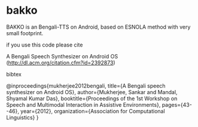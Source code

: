 bakko
=====

BAKKO is an Bengali-TTS on Android, based on ESNOLA method with very small footprint.

if you use this code please cite

A Bengali Speech Synthesizer on Android OS (http://dl.acm.org/citation.cfm?id=2392873)

bibtex

@inproceedings{mukherjee2012bengali,
        title={A Bengali speech synthesizer on Android OS},
        author={Mukherjee, Sankar and Mandal, Shyamal Kumar Das},
        booktitle={Proceedings of the 1st Workshop on Speech and 
        Multimodal Interaction in Assistive Environments},
        pages={43--46},
        year={2012},
        organization={Association for Computational Linguistics}
}
